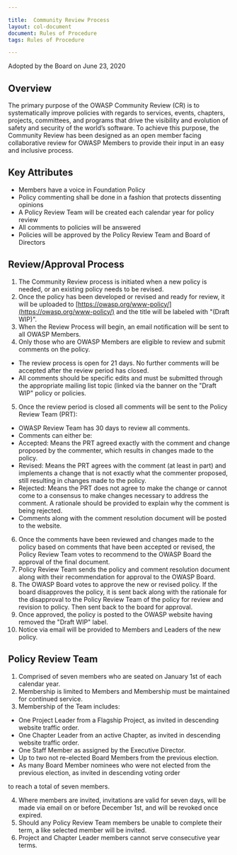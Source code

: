 ```yaml
---

title:  Community Review Process
layout: col-document
document: Rules of Procedure
tags: Rules of Procedure

---
```

Adopted by the Board on June 23, 2020

## Overview

The primary purpose of the OWASP Community Review (CR) is to systematically improve policies with regards to services, events, chapters, projects, committees, and programs that drive the visibility and evolution of safety and security of the world’s software. To achieve this purpose, the Community Review has been designed as an open member facing collaborative review for OWASP Members to provide their input in an easy and inclusive process.

## Key Attributes

- Members have a voice in Foundation Policy
- Policy commenting shall be done in a fashion that protects dissenting opinions
- A Policy Review Team will be created each calendar year for policy review
- All comments to policies will be answered
- Policies will be approved by the Policy Review Team and Board of Directors

## Review/Approval Process

1. The Community Review process is initiated when a new policy is needed, or an existing policy needs to be revised.
2. Once the policy has been developed or revised and ready for review, it will be uploaded to [https://owasp.org/www-policy/](https://owasp.org/www-policy/) and the title will be labeled with "(Draft WIP)".
3. When the Review Process will begin, an email notification will be sent to all OWASP Members.
4. Only those who are OWASP Members are eligible to review and submit comments on the policy.

- The review process is open for 21 days. No further comments will be accepted after the review period has closed.
- All comments should be specific edits and must be submitted through the appropriate mailing list topic (linked via the banner on the "Draft WIP" policy or policies.

5. Once the review period is closed all comments will be sent to the Policy Review Team (PRT):

- OWASP Review Team has 30 days to review all comments.
- Comments can either be:
- Accepted: Means the PRT agreed exactly with the comment and change proposed by the commenter, which results in changes made to the policy.
- Revised: Means the PRT agrees with the comment (at least in part) and implements a change that is not exactly what the commenter proposed, still resulting in changes made to the policy.
- Rejected: Means the PRT does not agree to make the change or cannot come to a consensus to make changes necessary to address the comment. A rationale should be provided to explain why the comment is being rejected.
- Comments along with the comment resolution document will be posted to the website.


6. Once the comments have been reviewed and changes made to the policy based on comments that have been accepted or revised, the Policy Review Team votes to recommend to the OWASP Board the approval of the final document.
7. Policy Review Team sends the policy and comment resolution document along with their recommendation for approval to the OWASP Board.
8. The OWASP Board votes to approve the new or revised policy. If the board disapproves the policy, it is sent back along with the rationale for the disapproval to the Policy Review Team of the policy for review and revision to policy. Then sent back to the board for approval.
9. Once approved, the policy is posted to the OWASP website having removed the "Draft WIP" label.
10. Notice via email will be provided to Members and Leaders of the new policy.

## Policy Review Team

1. Comprised of seven members who are seated on January 1st of each calendar year.
2. Membership is limited to Members and Membership must be maintained for continued service.
3. Membership of the Team includes:

- One Project Leader from a Flagship Project, as invited in descending website traffic order.
- One Chapter Leader from an active Chapter, as invited in descending website traffic order.
- One Staff Member as assigned by the Executive Director.
- Up to two not re-elected Board Members from the previous election.
- As many Board Member nominees who were not elected from the previous election, as invited in descending voting order

to reach a total of seven members.

4. Where members are invited, invitations are valid for seven days, will be made via email on or before December 1st, and will be revoked once expired.
5. Should any Policy Review Team members be unable to complete their term, a like selected member will be invited.
6. Project and Chapter Leader members cannot serve consecutive year terms.
